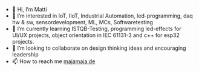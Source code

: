 - 👋 Hi, I’m Matti
- 👀 I’m interested in IoT, IIoT, Industrial Automation, led-programming, daq hw & sw, sensordevelopment, ML, MCs, Softwaretesting   
- 🌱 I’m currently learning ISTQB-Testing, programming led-effects for UI/UX projects, object orientation in IEC 61131-3 and c++ for esp32 projects.
- 💞️ I’m looking to collaborate on design thinking ideas and encouraging leadership
- 📫 How to reach me <a href="majamaja.de">majamaja.de</a>

<!---
MajaMatti/MajaMatti is a ✨ special ✨ repository because its `README.md` (this file) appears on your GitHub profile.
You can click the Preview link to take a look at your changes.
--->
